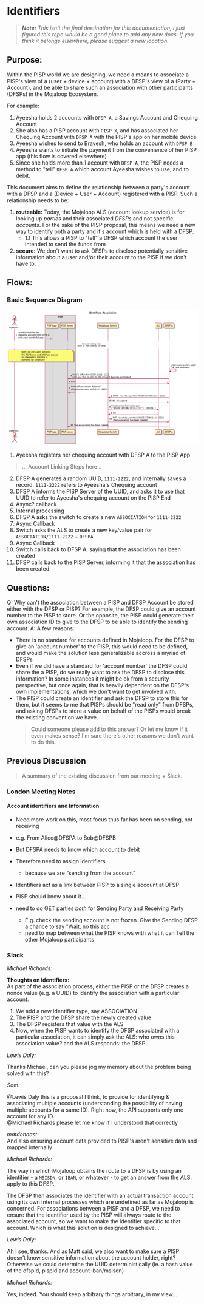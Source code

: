 # Identifiers

> ***Note:** This isn't the final destination for this documentation, I just figured this repo would be a good place to add any new docs. If you think it belongs elsewhere, please suggest a new location.*

## Purpose: 

Within the PISP world we are designing, we need a means to associate a PISP's view of a (user + device + account) with a DFSP's view of a (Party + Account), and be able to share such an association with other participants (DFSPs) in the Mojaloop Ecosystem.

For example:
1. Ayeesha holds 2 accounts with `DFSP A`, a Savings Account and Chequing Account
1. She also has a PISP account with `PISP X`, and has associated her Chequing Account with `DFSP A` with the PISP's app on her mobile device
1. Ayeesha wishes to send to Bravesh, who holds an account with `DFSP B`
1. Ayeesha wants to initiate the payment from the convenience of her PISP app (this flow is covered elsewhere)
1. Since she holds more than 1 account with `DFSP A`, the PISP needs a method to "tell" `DFSP A` which account Ayeesha wishes to use, and to debit.

This document aims to define the relationship between a party's account with a DFSP and a (Device + User + Account) registered with a PISP. Such a relationship needs to be:

1. **routeable:** Today, the Mojaloop ALS (account lookup service) is for looking up _parties_ and their associated _DFSPs_ and not specific _accounts_. For the sake of the PISP proposal, this means we need a new way to identify both a party and it's account which is held with a DFSP.
    - 1.1 This allows a PISP to "tell" a DFSP which account the user intended to send the funds from
1. **secure:** We don't want to ask DFSPs to disclose potentially sensitive information about a user and/or their account to the PISP if we don't have to.


## Flows:

### Basic Sequence Diagram

![Identifiers Association Flow](./out/identifiers-assoc/Identifiers_Association.png)


1. Ayeesha registers her chequing account with DFSP A to the PISP App  

> ... Account Linking Steps here...

2. DFSP A generates a random UUID, `1111-2222`, and internally saves a record: `1111-2222` refers to Ayeesha's Chequing account
3. DFSP A informs the PISP Server of the UUID, and asks it to use that UUID to refer to Ayeesha's chequing account on the PISP End
4. Async? callback
5. Internal processing
6. DFSP A asks the switch to create a new `ASSOCIATION` for `1111-2222`
7. Async Callback
8. Switch asks the ALS to create a new key/value pair for `ASSOCIATION/1111-2222` + `DFSPA`
9. Async Callback
10. Switch calls back to DFSP A, saying that the association has been created
11. DFSP calls back to the PISP Server, informing it that the association has been created


## Questions:

Q: Why can't the association between a PISP and DFSP Account be stored either with the DFSP or PISP? For example, the DFSP could give an account number to the PISP to store. Or the opposite, the PISP could generate their own association ID to give to the DFSP to be able to identify the sending account.
A: A few reasons:
  - There is no standard for accounts defined in Mojaloop. For the DFSP to give an 'account number' to the PISP, this would need to be defined, and would make the solution less generalizable accross a myriad of DFSPs
  - Even if we did have a standard for 'account number' the DFSP could share the a PISP, do we really want to ask the DFSP to disclose this information? In some instances it might be ok from a security perspective, but once again, that is heavily dependent on the DFSP's own implementations, which we don't want to get involved with.
  - The PISP could create an identifier and ask the DFSP to store this for them, but it seems to me that PISPs should be "read only" from DFSPs, and asking DFSPs to store a value on behalf of the PISPs would break the existing convention we have.
    > Could someone please add to this answer? Or let me know if it even makes sense? I'm sure there's other reasons we don't want to do this.


## Previous Discussion

> A summary of the existing discussion from our meeting + Slack.

### London Meeting Notes

#### Account identifiers and Information
- Need more work on this, most focus thus far has been on sending, not receiving
- e.g. From Alice@DFSPA to Bob@DFSPB
- But DFSPA needs to know which account to debit
- Therefore need to assign identifiers
  - because we are “sending from the account”
- Identifiers act as a link between PISP to a single account at DFSP
- PISP should know about it...

- need to do GET parties *both* for Sending Party and Receiving Party
  - E.g. check the sending account is not frozen. Give the Sending DFSP a chance to say "Wait, no this acc
  - need to map between what the PISP knows with what it can Tell the other Mojaloop participants


### Slack

*Michael Richards:*

**Thoughts on identifiers:**  
As part of the association process, either the PISP or the DFSP creates a nonce value (e.g. a UUID) to identify the association with a particular account.

1. We add a new identifier type, say ASSOCIATION
1. The PISP and the DFSP share the newly created value
1. The DFSP registers that value with the ALS
1. Now, when the PISP wants to identify the DFSP associated with a particular association, it can simply ask the ALS: who owns this association value? and the ALS responds: the DFSP...

*Lewis Daly:*

Thanks Michael, can you please jog my memory about the problem being solved with this?

*Sam:*

@Lewis Daly this is a proposal I think, to provide for identifying & associating multiple accounts (understanding the possibility of having multiple accounts for a same ID). Right now, the API supports only one account for any ID.  
@Michael Richards please let me know if I understood that correctly

*matdehaast:*  
And also ensuring account data provided to PISP's aren't sensitive data and mapped internally

*Michael Richards:*

The way in which Mojaloop obtains the route to a DFSP is by using an identifier - a `MSISDN`, or `IBAN`, or whatever - to get an answer from the ALS: apply to this DFSP. 

The DFSP then associates the identifier with an actual transaction account using its own internal processes which are undefined as far as Mojaloop is concerned. For associations between a PISP and a DFSP, we need to ensure that the identifier used by the PISP will always route to the associated account, so we want to make the identifier specific to that account. Which is what this solution is designed to achieve...

*Lewis Daly:* 

Ah I see, thanks. And as Matt said, we also want to make sure a PISP doesn’t know sensitive information about the account holder, right? Otherwise we could determine the UUID deterministically (ie. a hash value of the dfspId, pispId and account iban/msisdn)

*Michael Richards:*

Yes, indeed. You should keep arbitrary things arbitrary, in my view...